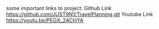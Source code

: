 some important links to project:
Github Link
https://github.com/JUST9N1/TravelPlanning.git
Youtube Link
https://youtu.be/PEGX_2ACHYA
